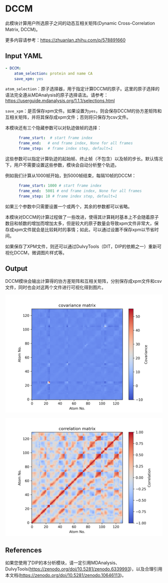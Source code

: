 # DCCM

此模块计算用户所选原子之间的动态互相关矩阵(Dynamic Cross-Correlation Matrix, DCCM)。

更多内容请参考：https://zhuanlan.zhihu.com/p/578891660

## Input YAML

```yaml
- DCCM:
    atom_selection: protein and name CA
    save_xpm: yes
```

`atom_selection`：原子选择器，用于指定计算DCCM的原子。这里的原子选择的语法完全遵从MDAnalysis的原子选择语法。请参考：https://userguide.mdanalysis.org/1.1.1/selections.html

`save_xpm`：是否保存xpm文件。如果设置为`yes`，则会保存DCCM的协方差矩阵和互相关矩阵，并将其保存成xpm文件；否则将只保存为csv文件。

本模块还有三个隐藏参数可以对轨迹做帧的选择：

```yaml
      frame_start:  # start frame index
      frame_end:   # end frame index, None for all frames
      frame_step:  # frame index step, default=1
```

这些参数可以指定计算轨迹的起始帧、终止帧（不包含）以及帧的步长。默认情况下，用户不需要设置这些参数，模块会自动分析整个轨迹。

例如我们计算从1000帧开始，到5000帧结束，每隔10帧的DCCM：

```yaml
      frame_start: 1000 # start frame index
      frame_end:  5001 # end frame index, None for all frames
      frame_step: 10 # frame index step, default=1
```

如果三个参数中只需要设置一个或两个，其余的参数都可以省略。

本模块对DCCM的计算过程做了一些改进，使得其计算耗时基本上不会随着原子数目和帧数的增加而增加太多，但是较大的原子数量会导致xpm文件非常大，保存成xpm文件就会是比较耗时的事情；如此，可以通过设置不保存xpm以节省时间。

如果保存了XPM文件，则还可以通过DuIvyTools（DIT，DIP的依赖之一）重新可视化DCCM，微调图片样式等。

## Output

DCCM模块会输出计算得的协方差矩阵和互相关矩阵，分别保存成xpm文件和csv文件，同时也会对这两个文件进行可视化得到图片。

![DCCM_covariance](static/DCCM_covariance_matrix.png)

![DCCM](static/DCCM_correlation_matrix.png)

## References

如果您使用了DIP的本分析模块，请一定引用MDAnalysis、DuIvyTools(https://zenodo.org/doi/10.5281/zenodo.6339993)，以及合理引用本文档(https://zenodo.org/doi/10.5281/zenodo.10646113)。
